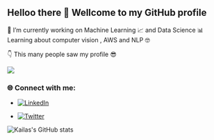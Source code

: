## Helloo there 👋 Wellcome to my GitHub profile 

🔭 I’m currently working on Machine Learning 📈 and Data Science 📊 
Learning about computer vision , AWS and NLP 🤓

👇 This many people saw my profile 😎

![](https://komarev.com/ghpvc/?username=kailas711&style=plastic&color=blueviolet)

### 🌐 Connect with me:

- [![LinkedIn](https://img.shields.io/badge/LinkedIn-%230077B5.svg?logo=linkedin&logoColor=white)](https://www.linkedin.com/in/kailas-p-sudheer-6bb244201/)

- [![Twitter](https://img.shields.io/badge/Twitter-%231DA1F2.svg?logo=Twitter&logoColor=white)](https://twitter.com/@kailas_sudheer)
  


![Kailas's GitHub stats](https://github-readme-stats.vercel.app/api?username=kailas711&show_icons=true&bg_color=00000000)

